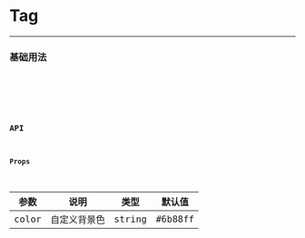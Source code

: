 # Tag

---

### 基础用法

<code hideActions='["CSB","EXTERNAL"]' src="./basic.tsx" />

<br/>

### API

#### Props

| 参数  | 说明         | 类型   | 默认值  |
| ----- | ------------ | ------ | ------- |
| color | 自定义背景色 | string | #6b88ff |
